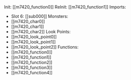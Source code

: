 Init: [[m7420_function0]]
ReInit: [[m7420_function1]]
Imports:
- Slot 6: [[sub000]]
Monsters:
- [[m7420_char0]]
- [[m7420_char1]]
- [[m7420_char2]]
Look Points:
- [[m7420_look_point0]]
- [[m7420_look_point1]]
- [[m7420_look_point2]]
Functions:
- [[m7420_function0]]
- [[m7420_function1]]
- [[m7420_function2]]
- [[m7420_function3]]
- [[m7420_function4]]
